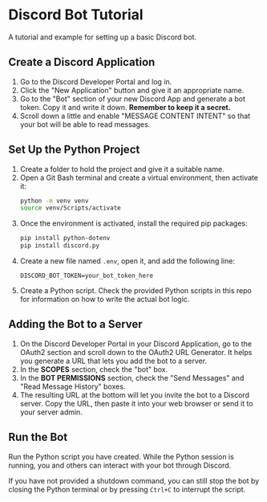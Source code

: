 # Discord Bot Tutorial
A tutorial and example for setting up a basic Discord bot.

## Create a Discord Application
1. Go to the Discord Developer Portal and log in.
2. Click the "New Application" button and give it an appropriate name.
3. Go to the "Bot" section of your new Discord App and generate a bot token. Copy it and write it down. **Remember to keep it a secret.**
4. Scroll down a little and enable "MESSAGE CONTENT INTENT" so that your bot will be able to read messages.

## Set Up the Python Project
1. Create a folder to hold the project and give it a suitable name.
2. Open a Git Bash terminal and create a virtual environment, then activate it:
    ```bash
    python -m venv venv
    source venv/Scripts/activate
    ```
3. Once the environment is activated, install the required pip packages:
    ```bash
    pip install python-dotenv
    pip install discord.py
    ```
4. Create a new file named `.env`, open it, and add the following line:
    ```env
    DISCORD_BOT_TOKEN=your_bot_token_here
    ```
5. Create a Python script. Check the provided Python scripts in this repo for information on how to write the actual bot logic.

## Adding the Bot to a Server
1. On the Discord Developer Portal in your Discord Application, go to the OAuth2 section and scroll down to the OAuth2 URL Generator. It helps you generate a URL that lets you add the bot to a server.
2. In the **SCOPES** section, check the "bot" box.
3. In the **BOT PERMISSIONS** section, check the "Send Messages" and "Read Message History" boxes.
4. The resulting URL at the bottom will let you invite the bot to a Discord server. Copy the URL, then paste it into your web browser or send it to your server admin.

## Run the Bot
Run the Python script you have created. While the Python session is running, you and others can interact with your bot through Discord.

If you have not provided a shutdown command, you can still stop the bot by closing the Python terminal or by pressing `Ctrl+C` to interrupt the script.
